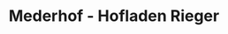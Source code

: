 ---
title: "Mederhof - Hofladen Rieger"
url: /rheinmuenster/mederhof-hofladen-rieger/
shop: Hofladen
---